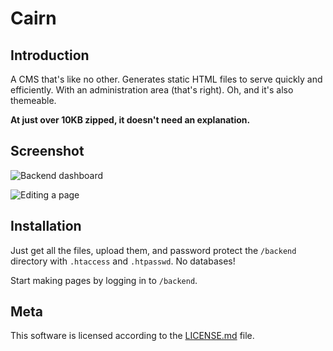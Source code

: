 Cairn
=====

Introduction
------------

A CMS that's like no other. Generates static HTML files to serve quickly and efficiently.
With an administration area (that's right). Oh, and it's also themeable.

**At just over 10KB zipped, it doesn't need an explanation.**

Screenshot
----------

![Backend dashboard](http://iweb.lfred.info/cairn/dash.png "Backend dashboard")

![Editing a page](http://iweb.lfred.info/cairn/edit.png "Editing a page")

Installation
------------

Just get all the files, upload them, and password protect the `/backend` directory with `.htaccess` and `.htpasswd`.
No databases!

Start making pages by logging in to `/backend`.

Meta
----

This software is licensed according to the [LICENSE.md](https://raw.github.com/alfredxing/cairn/master/LICENSE.md) file.
